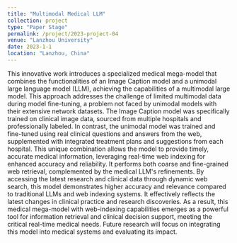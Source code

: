 ```yaml
---
title: "Multimodal Medical LLM"
collection: project
type: "Paper Stage"
permalink: /project/2023-project-04
venue: "Lanzhou University"
date: 2023-1-1
location: "Lanzhou, China"
---
```


This innovative work introduces a specialized medical mega-model that combines the functionalities of an Image Caption model and a unimodal large language model (LLM), achieving the capabilities of a multimodal large model. This approach addresses the challenge of limited multimodal data during model fine-tuning, a problem not faced by unimodal models with their extensive network datasets. The Image Caption model was specifically trained on clinical image data, sourced from multiple hospitals and professionally labeled. In contrast, the unimodal model was trained and fine-tuned using real clinical questions and answers from the web, supplemented with integrated treatment plans and suggestions from each hospital. This unique combination allows the model to provide timely, accurate medical information, leveraging real-time web indexing for enhanced accuracy and reliability. It performs both coarse and fine-grained web retrieval, complemented by the medical LLM's refinements. By accessing the latest research and clinical data through dynamic web search, this model demonstrates higher accuracy and relevance compared to traditional LLMs and web indexing systems. It effectively reflects the latest changes in clinical practice and research discoveries. As a result, this medical mega-model with web-indexing capabilities emerges as a powerful tool for information retrieval and clinical decision support, meeting the critical real-time medical needs. Future research will focus on integrating this model into medical systems and evaluating its impact.

